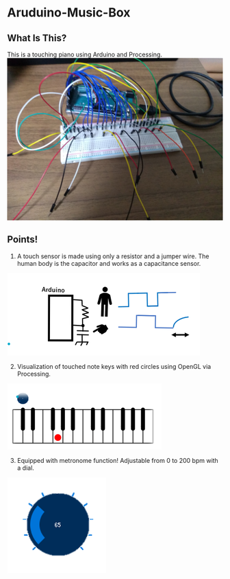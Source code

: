 # Aruduino-Music-Box

## What Is This?
This is a touching piano using Arduino and Processing.
![pic_01](Picture/equipment.jpg)

## Points!
1. A touch sensor is made using only a resistor and a jumper wire. The human body is the capacitor and works as a capacitance sensor.

![pic_01](Picture/image1.png)

2. Visualization of touched note keys with red circles using OpenGL via Processing.

![pic_02](Picture/image2.png)

3. Equipped with metronome function! Adjustable from 0 to 200 bpm with a dial.

![pic_03](Picture/image3.png)